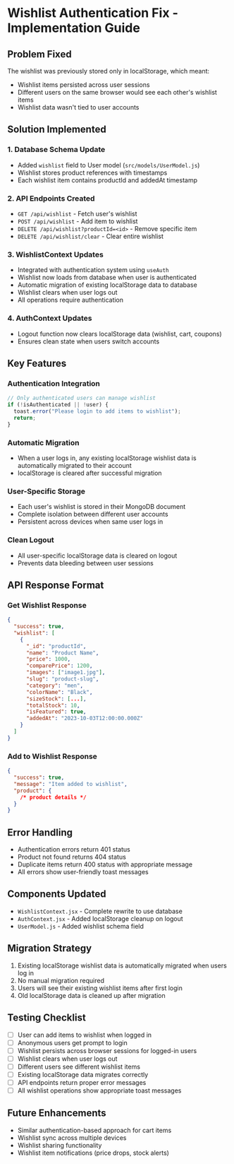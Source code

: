 # Wishlist Authentication Fix - Implementation Guide

## Problem Fixed

The wishlist was previously stored only in localStorage, which meant:

- Wishlist items persisted across user sessions
- Different users on the same browser would see each other's wishlist items
- Wishlist data wasn't tied to user accounts

## Solution Implemented

### 1. Database Schema Update

- Added `wishlist` field to User model (`src/models/UserModel.js`)
- Wishlist stores product references with timestamps
- Each wishlist item contains productId and addedAt timestamp

### 2. API Endpoints Created

- `GET /api/wishlist` - Fetch user's wishlist
- `POST /api/wishlist` - Add item to wishlist
- `DELETE /api/wishlist?productId=<id>` - Remove specific item
- `DELETE /api/wishlist/clear` - Clear entire wishlist

### 3. WishlistContext Updates

- Integrated with authentication system using `useAuth`
- Wishlist now loads from database when user is authenticated
- Automatic migration of existing localStorage data to database
- Wishlist clears when user logs out
- All operations require authentication

### 4. AuthContext Updates

- Logout function now clears localStorage data (wishlist, cart, coupons)
- Ensures clean state when users switch accounts

## Key Features

### Authentication Integration

```javascript
// Only authenticated users can manage wishlist
if (!isAuthenticated || !user) {
  toast.error("Please login to add items to wishlist");
  return;
}
```

### Automatic Migration

- When a user logs in, any existing localStorage wishlist data is automatically migrated to their account
- localStorage is cleared after successful migration

### User-Specific Storage

- Each user's wishlist is stored in their MongoDB document
- Complete isolation between different user accounts
- Persistent across devices when same user logs in

### Clean Logout

- All user-specific localStorage data is cleared on logout
- Prevents data bleeding between user sessions

## API Response Format

### Get Wishlist Response

```json
{
  "success": true,
  "wishlist": [
    {
      "_id": "productId",
      "name": "Product Name",
      "price": 1000,
      "comparePrice": 1200,
      "images": ["image1.jpg"],
      "slug": "product-slug",
      "category": "men",
      "colorName": "Black",
      "sizeStock": [...],
      "totalStock": 10,
      "isFeatured": true,
      "addedAt": "2023-10-03T12:00:00.000Z"
    }
  ]
}
```

### Add to Wishlist Response

```json
{
  "success": true,
  "message": "Item added to wishlist",
  "product": {
    /* product details */
  }
}
```

## Error Handling

- Authentication errors return 401 status
- Product not found returns 404 status
- Duplicate items return 400 status with appropriate message
- All errors show user-friendly toast messages

## Components Updated

- `WishlistContext.jsx` - Complete rewrite to use database
- `AuthContext.jsx` - Added localStorage cleanup on logout
- `UserModel.js` - Added wishlist schema field

## Migration Strategy

1. Existing localStorage wishlist data is automatically migrated when users log in
2. No manual migration required
3. Users will see their existing wishlist items after first login
4. Old localStorage data is cleaned up after migration

## Testing Checklist

- [ ] User can add items to wishlist when logged in
- [ ] Anonymous users get prompt to login
- [ ] Wishlist persists across browser sessions for logged-in users
- [ ] Wishlist clears when user logs out
- [ ] Different users see different wishlist items
- [ ] Existing localStorage data migrates correctly
- [ ] API endpoints return proper error messages
- [ ] All wishlist operations show appropriate toast messages

## Future Enhancements

- Similar authentication-based approach for cart items
- Wishlist sync across multiple devices
- Wishlist sharing functionality
- Wishlist item notifications (price drops, stock alerts)

